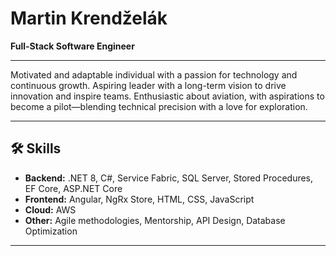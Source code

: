 # Martin Krendželák

**Full-Stack Software Engineer**

---

Motivated and adaptable individual with a passion for technology and continuous growth. Aspiring leader with a long-term vision to drive innovation and inspire teams. Enthusiastic about aviation, with aspirations to become a pilot—blending technical precision with a love for exploration.

---

## 🛠️ Skills

- **Backend:** .NET 8, C#, Service Fabric, SQL Server, Stored Procedures, EF Core, ASP.NET Core
- **Frontend:** Angular, NgRx Store, HTML, CSS, JavaScript
- **Cloud:** AWS
- **Other:** Agile methodologies, Mentorship, API Design, Database Optimization

---
